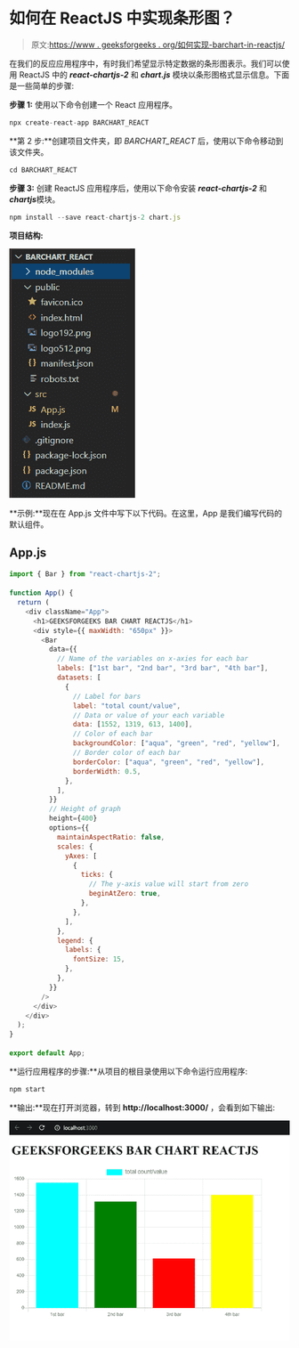 # 如何在 ReactJS 中实现条形图？

> 原文:[https://www . geeksforgeeks . org/如何实现-barchart-in-reactjs/](https://www.geeksforgeeks.org/how-to-implement-barchart-in-reactjs/)

在我们的反应应用程序中，有时我们希望显示特定数据的条形图表示。我们可以使用 ReactJS 中的 ***react-chartjs-2*** 和 ***chart.js*** 模块以条形图格式显示信息。下面是一些简单的步骤:

**步骤 1:** 使用以下命令创建一个 React 应用程序。

```jsx
npx create-react-app BARCHART_REACT
```

**第 2 步:**创建项目文件夹，即 *BARCHART_REACT* 后，使用以下命令移动到该文件夹。

```jsx
cd BARCHART_REACT
```

**步骤 3:** 创建 ReactJS 应用程序后，使用以下命令安装 ***react-chartjs-2*** 和***chartjs***模块。

```jsx
npm install --save react-chartjs-2 chart.js
```

**项目结构:**

![](img/30b4ec1713bada997e204b05e3dd77cc.png)

**示例:**现在在 App.js 文件中写下以下代码。在这里，App 是我们编写代码的默认组件。

## App.js

```jsx
import { Bar } from "react-chartjs-2";

function App() {
  return (
    <div className="App">
      <h1>GEEKSFORGEEKS BAR CHART REACTJS</h1>
      <div style={{ maxWidth: "650px" }}>
        <Bar
          data={{
            // Name of the variables on x-axies for each bar
            labels: ["1st bar", "2nd bar", "3rd bar", "4th bar"],
            datasets: [
              {
                // Label for bars
                label: "total count/value",
                // Data or value of your each variable
                data: [1552, 1319, 613, 1400],
                // Color of each bar
                backgroundColor: ["aqua", "green", "red", "yellow"],
                // Border color of each bar
                borderColor: ["aqua", "green", "red", "yellow"],
                borderWidth: 0.5,
              },
            ],
          }}
          // Height of graph
          height={400}
          options={{
            maintainAspectRatio: false,
            scales: {
              yAxes: [
                {
                  ticks: {
                    // The y-axis value will start from zero
                    beginAtZero: true,
                  },
                },
              ],
            },
            legend: {
              labels: {
                fontSize: 15,
              },
            },
          }}
        />
      </div>
    </div>
  );
}

export default App;
```

**运行应用程序的步骤:**从项目的根目录使用以下命令运行应用程序:

```jsx
npm start
```

**输出:**现在打开浏览器，转到 **http://localhost:3000/** ，会看到如下输出:

![](img/60633d3259786f50f11f4f786642f4ce.png)